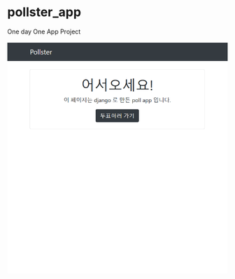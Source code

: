 # pollster_app
 One day One App Project
<br><br>
<img src="https://github.com/kimzod/pollster_app/blob/master/polls.gif">
